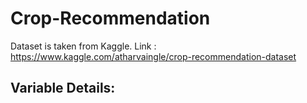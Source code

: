 # Crop-Recommendation
Dataset is taken from Kaggle. Link : https://www.kaggle.com/atharvaingle/crop-recommendation-dataset

## Variable Details:
